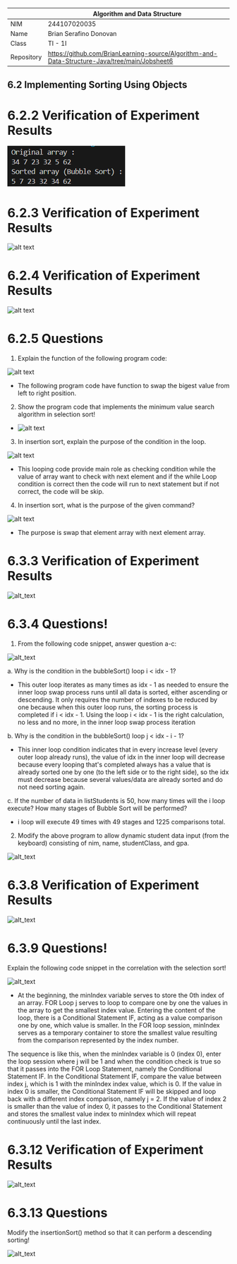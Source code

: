 |  | Algorithm and Data Structure |
|--|--|
| NIM | 244107020035 |
| Name |  Brian Serafino Donovan |
| Class | TI - 1I |
| Repository | https://github.com/BrianLearning-source/Algorithm-and-Data-Structure-Java/tree/main/Jobsheet6 |

## 6.2 Implementing Sorting Using Objects

# 6.2.2 Verification of Experiment Results

![alt text](https://github.com/BrianLearning-source/Algorithm-and-Data-Structure-Java/blob/be3d53b6c2dc3c42cf6ebca8031377635d6887d5/Jobsheet6/images/Answer6.2.2.png)

# 6.2.3 Verification of Experiment Results

![alt text](Answer6.2.3)

# 6.2.4 Verification of Experiment Results

![alt text](Answer6.2.4)

# 6.2.5 Questions

1. Explain the function of the following program code:

![alt text](Questions6.2.5.1)

- The following program code have function to swap the bigest value from left to right position.

2. Show the program code that implements the minimum value search algorithm in selection sort!

- ![alt text](Answer6.2.5.2)

3. In insertion sort, explain the purpose of the condition in the loop.

![alt text](Questions6.2.5.3)

- This looping code provide main role as checking condition while the value of array want to check with next element and if the while Loop condition is correct then the code will run to next statement but if not correct, the code will be skip. 

4. In insertion sort, what is the purpose of the given command?

![alt text](Question6.2.5.4)

- The purpose is swap that element array with next element array.

# 6.3.3 Verification of Experiment Results

![alt_text](Answer6.3.3)

# 6.3.4 Questions!

1. From the following code snippet, answer question a-c:

![alt_text](Questions6.3.4.1)

a. Why is the condition in the bubbleSort() loop i < idx - 1?

- This outer loop iterates as many times as idx - 1 as needed to ensure the inner loop swap process runs until all data is sorted, either ascending or descending. It only requires the number of indexes to be reduced by one because when this outer loop runs, the sorting process is completed if i < idx - 1. Using the loop i < idx - 1 is the right calculation, no less and no more, in the inner loop swap process iteration

b. Why is the condition in the bubbleSort() loop j < idx - i - 1?

- This inner loop condition indicates that in every increase level (every outer loop already runs), the value of idx in the inner loop will decrease because every looping that's completed always has a value that is already sorted one by one (to the left side or to the right side), so the idx must decrease because several values/data are already sorted and do not need sorting again.

c. If the number of data in listStudents is 50, how many times will the i loop execute? How many stages of Bubble Sort will be performed?

- i loop will execute 49 times with 49 stages and 1225 comparisons total.

2. Modify the above program to allow dynamic student data input (from the keyboard) consisting of nim, name, studentClass, and gpa.

![alt_text](Answer6.3.4.2)

# 6.3.8 Verification of Experiment Results

![alt_text](Answer6.3.8)

# 6.3.9 Questions!

Explain the following code snippet in the correlation with the selection sort!

![alt_text](Questions6.3.9)

- At the beginning, the minIndex variable serves to store the 0th index of an array. 
FOR Loop j serves to loop to compare one by one the values in the array to get the smallest index value.
Entering the content of the loop, there is a Conditional Statement IF, acting as a value comparison one by one, which value is smaller.
In the FOR loop session, minIndex serves as a temporary container to store the smallest value resulting from the comparison represented by the index number.

The sequence is like this, when the minIndex variable is 0 (index 0), enter the loop session where j will be 1 and when the condition check is true so that it passes into the FOR Loop Statement, namely the Conditional Statement IF. In the Conditional Statement IF, compare the value between index j, which is 1 with the minIndex index value, which is 0. If the value in index 0 is smaller, the Conditional Statement IF will be skipped and loop back with a different index comparison, namely j = 2. If the value of index 2 is smaller than the value of index 0, it passes to the Conditional Statement and stores the smallest value index to minIndex which will repeat continuously until the last index. 

# 6.3.12 Verification of Experiment Results

![alt_text](Answer6.3.12)

# 6.3.13 Questions 

Modify the insertionSort() method so that it can perform a descending sorting!

![alt_text](Answer6.3.13)
